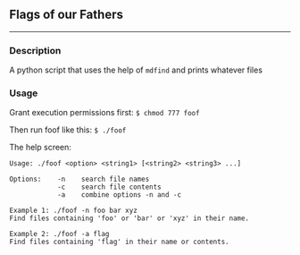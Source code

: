 ## Flags of our Fathers

***

### Description

A python script that uses the help of `mdfind` and prints whatever files

### Usage

Grant execution permissions first:
`$ chmod 777 foof`

Then run foof like this:
`$ ./foof`

The help screen:
```
Usage: ./foof <option> <string1> [<string2> <string3> ...]

Options:    -n    search file names
            -c    search file contents
            -a    combine options -n and -c

Example 1: ./foof -n foo bar xyz
Find files containing 'foo' or 'bar' or 'xyz' in their name.

Example 2: ./foof -a flag
Find files containing 'flag' in their name or contents.
```
